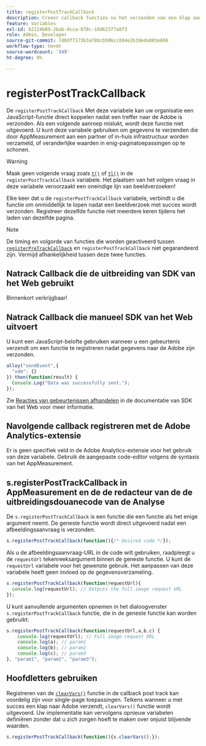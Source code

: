 ```yaml
---
title: registerPostTrackCallback
description: Creeer callback functies na het verzenden van een klap aan Adobe.
feature: Variables
exl-id: b2124b89-2bab-4cca-878c-18d62377a8f3
role: Admin, Developer
source-git-commit: 7d8df7173b3a78bcb506cc894e2b3deda003e696
workflow-type: tm+mt
source-wordcount: '349'
ht-degree: 0%

---
```


# registerPostTrackCallback

De `registerPostTrackCallback` Met deze variabele kan uw organisatie een JavaScript-functie direct koppelen nadat een treffer naar de Adobe is verzonden. Als een volgende aanroep mislukt, wordt deze functie niet uitgevoerd. U kunt deze variabele gebruiken om gegevens te verzenden die door AppMeasurement aan een partner of in-huis infrastructuur worden verzameld, of veranderlijke waarden in enig-paginatoepassingen op te schonen.

>[!WARNING]
>
>Maak geen volgende vraag zoals [`t()`](t-method.md) of [`tl()`](tl-method.md) in de `registerPostTrackCallback` variabele. Het plaatsen van het volgen vraag in deze variabele veroorzaakt een oneindige lijn van beeldverzoeken!

Elke keer dat u de `registerPostTrackCallback` variabele, verbindt u die functie om onmiddellijk te lopen nadat een beeldverzoek met succes wordt verzonden. Registreer dezelfde functie niet meerdere keren tijdens het laden van dezelfde pagina.

>[!NOTE]
>
>De timing en volgorde van functies die worden geactiveerd tussen [`registerPreTrackCallback`](registerpretrackcallback.md) en `registerPostTrackCallback` niet gegarandeerd zijn. Vermijd afhankelijkheid tussen deze twee functies.

## Natrack Callback die de uitbreiding van SDK van het Web gebruikt

Binnenkort verkrijgbaar!

## Natrack Callback die manueel SDK van het Web uitvoert

U kunt een JavaScript-belofte gebruiken wanneer u een gebeurtenis verzendt om een functie te registreren nadat gegevens naar de Adobe zijn verzonden.

```js
alloy("sendEvent",{
  "xdm": {}
}).then(function(result) {
  Console.Log("Data was successfully sent.");
});
```

Zie [Reacties van gebeurtenissen afhandelen](https://experienceleague.adobe.com/docs/experience-platform/edge/fundamentals/tracking-events.html?lang=nl-NL#handling-responses-from-events) in de documentatie van SDK van het Web voor meer informatie.

## Navolgende callback registreren met de Adobe Analytics-extensie

Er is geen specifiek veld in de Adobe Analytics-extensie voor het gebruik van deze variabele. Gebruik de aangepaste code-editor volgens de syntaxis van het AppMeasurement.

## s.registerPostTrackCallback in AppMeasurement en de de redacteur van de de uitbreidingsdouanecode van de Analyse

De `s.registerPostTrackCallback` is een functie die een functie als het enige argument neemt. De geneste functie wordt direct uitgevoerd nadat een afbeeldingsaanvraag is verzonden.

```js
s.registerPostTrackCallback(function(){/* Desired code */});
```

Als u de afbeeldingsaanvraag-URL in de code wilt gebruiken, raadpleegt u de `requestUrl` tekenreeksargument binnen de geneste functie. U kunt de `requestUrl` variabele voor het gewenste gebruik. Het aanpassen van deze variabele heeft geen invloed op de gegevensverzameling.

```js
s.registerPostTrackCallback(function(requestUrl){
  console.log(requestUrl); // Outputs the full image request URL
});
```

U kunt aanvullende argumenten opnemen in het dialoogvenster `s.registerPostTrackCallback` functie, die in de geneste functie kan worden gebruikt:

```js
s.registerPostTrackCallback(function(requestUrl,a,b,c) {
    console.log(requestUrl); // Full image request URL
    console.log(a); // param1
    console.log(b); // param2
    console.log(c); // param3
}, "param1", "param2", "param3");
```

## Hoofdletters gebruiken

Registreren van de [`clearVars()`](clearvars.md) functie in de callback post track kan voordelig zijn voor single-page toepassingen. Telkens wanneer u met succes een klap naar Adobe verzendt, `clearVars()` functie wordt uitgevoerd. Uw implementatie kan vervolgens opnieuw variabelen definiëren zonder dat u zich zorgen hoeft te maken over onjuist blijvende waarden.

```js
s.registerPostTrackCallback(function(){s.clearVars();});
```
